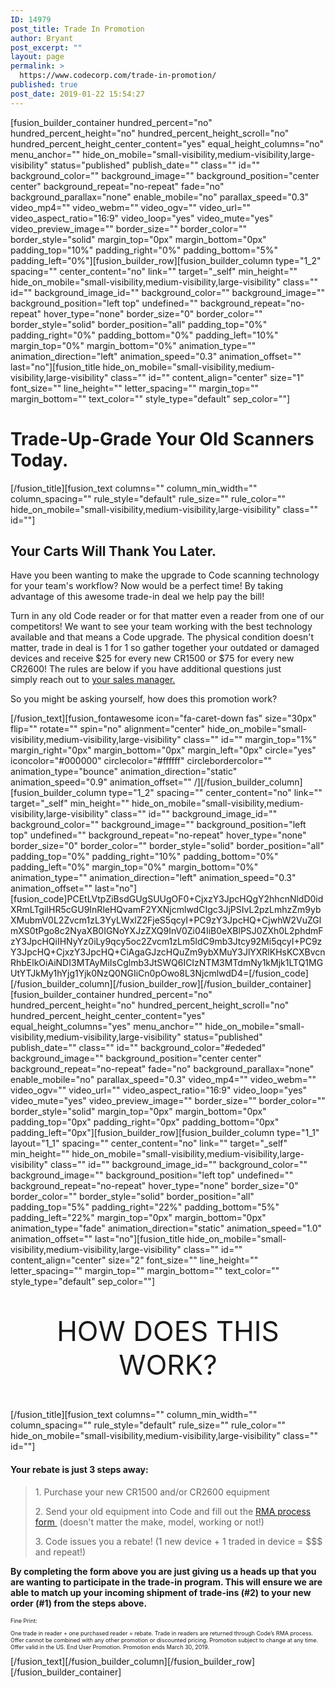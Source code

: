 ```yaml
---
ID: 14979
post_title: Trade In Promotion
author: Bryant
post_excerpt: ""
layout: page
permalink: >
  https://www.codecorp.com/trade-in-promotion/
published: true
post_date: 2019-01-22 15:54:27
---
```

[fusion_builder_container hundred_percent="no" hundred_percent_height="no" hundred_percent_height_scroll="no" hundred_percent_height_center_content="yes" equal_height_columns="no" menu_anchor="" hide_on_mobile="small-visibility,medium-visibility,large-visibility" status="published" publish_date="" class="" id="" background_color="" background_image="" background_position="center center" background_repeat="no-repeat" fade="no" background_parallax="none" enable_mobile="no" parallax_speed="0.3" video_mp4="" video_webm="" video_ogv="" video_url="" video_aspect_ratio="16:9" video_loop="yes" video_mute="yes" video_preview_image="" border_size="" border_color="" border_style="solid" margin_top="0px" margin_bottom="0px" padding_top="10%" padding_right="0%" padding_bottom="5%" padding_left="0%"][fusion_builder_row][fusion_builder_column type="1_2" spacing="" center_content="no" link="" target="_self" min_height="" hide_on_mobile="small-visibility,medium-visibility,large-visibility" class="" id="" background_image_id="" background_color="" background_image="" background_position="left top" undefined="" background_repeat="no-repeat" hover_type="none" border_size="0" border_color="" border_style="solid" border_position="all" padding_top="0%" padding_right="0%" padding_bottom="0%" padding_left="10%" margin_top="0%" margin_bottom="0%" animation_type="" animation_direction="left" animation_speed="0.3" animation_offset="" last="no"][fusion_title hide_on_mobile="small-visibility,medium-visibility,large-visibility" class="" id="" content_align="center" size="1" font_size="" line_height="" letter_spacing="" margin_top="" margin_bottom="" text_color="" style_type="default" sep_color=""]
<h1>Trade-Up-Grade Your Old Scanners Today.</h1>
[/fusion_title][fusion_text columns="" column_min_width="" column_spacing="" rule_style="default" rule_size="" rule_color="" hide_on_mobile="small-visibility,medium-visibility,large-visibility" class="" id=""]
<h2>Your Carts Will Thank You Later.</h2>
<p class="p2">Have you been wanting to make the upgrade to Code scanning technology for your team's workflow? Now would be a perfect time! By taking advantage of this awesome trade-in deal we help pay the bill!</p>
<p class="p2">Turn in any old Code reader or for that matter even a reader from one of our competitors! We want to see your team working with the best technology available and that means a Code upgrade. The physical condition doesn't matter, trade in deal is 1 for 1 so gather together your outdated or damaged devices and receive $25 for every new CR1500 or $75 for every new CR2600! The rules are below if you have additional questions just simply reach out to <a href="/code-sales-team/">your sales manager.</a></p>
So you might be asking yourself, how does this promotion work?

[/fusion_text][fusion_fontawesome icon="fa-caret-down fas" size="30px" flip="" rotate="" spin="no" alignment="center" hide_on_mobile="small-visibility,medium-visibility,large-visibility" class="" id="" margin_top="1%" margin_right="0px" margin_bottom="0px" margin_left="0px" circle="yes" iconcolor="#000000" circlecolor="#ffffff" circlebordercolor="" animation_type="bounce" animation_direction="static" animation_speed="0.9" animation_offset="" /][/fusion_builder_column][fusion_builder_column type="1_2" spacing="" center_content="no" link="" target="_self" min_height="" hide_on_mobile="small-visibility,medium-visibility,large-visibility" class="" id="" background_image_id="" background_color="" background_image="" background_position="left top" undefined="" background_repeat="no-repeat" hover_type="none" border_size="0" border_color="" border_style="solid" border_position="all" padding_top="0%" padding_right="10%" padding_bottom="0%" padding_left="0%" margin_top="0%" margin_bottom="0%" animation_type="" animation_direction="left" animation_speed="0.3" animation_offset="" last="no"][fusion_code]PCEtLVtpZiBsdGUgSUUgOF0+CjxzY3JpcHQgY2hhcnNldD0idXRmLTgiIHR5cGU9InRleHQvamF2YXNjcmlwdCIgc3JjPSIvL2pzLmhzZm9ybXMubmV0L2Zvcm1zL3YyLWxlZ2FjeS5qcyI+PC9zY3JpcHQ+CjwhW2VuZGlmXS0tPgo8c2NyaXB0IGNoYXJzZXQ9InV0Zi04IiB0eXBlPSJ0ZXh0L2phdmFzY3JpcHQiIHNyYz0iLy9qcy5oc2Zvcm1zLm5ldC9mb3Jtcy92Mi5qcyI+PC9zY3JpcHQ+CjxzY3JpcHQ+CiAgaGJzcHQuZm9ybXMuY3JlYXRlKHsKCXBvcnRhbElkOiAiNDI3MTAyMiIsCglmb3JtSWQ6ICIzNTM3MTdmNy1kMjk1LTQ1MGUtYTJkMy1hYjg1Yjk0NzQ0NGIiCn0pOwo8L3NjcmlwdD4=[/fusion_code][/fusion_builder_column][/fusion_builder_row][/fusion_builder_container][fusion_builder_container hundred_percent="no" hundred_percent_height="no" hundred_percent_height_scroll="no" hundred_percent_height_center_content="yes" equal_height_columns="yes" menu_anchor="" hide_on_mobile="small-visibility,medium-visibility,large-visibility" status="published" publish_date="" class="" id="" background_color="#ededed" background_image="" background_position="center center" background_repeat="no-repeat" fade="no" background_parallax="none" enable_mobile="no" parallax_speed="0.3" video_mp4="" video_webm="" video_ogv="" video_url="" video_aspect_ratio="16:9" video_loop="yes" video_mute="yes" video_preview_image="" border_size="" border_color="" border_style="solid" margin_top="0px" margin_bottom="0px" padding_top="0px" padding_right="0px" padding_bottom="0px" padding_left="0px"][fusion_builder_row][fusion_builder_column type="1_1" layout="1_1" spacing="" center_content="no" link="" target="_self" min_height="" hide_on_mobile="small-visibility,medium-visibility,large-visibility" class="" id="" background_image_id="" background_color="" background_image="" background_position="left top" undefined="" background_repeat="no-repeat" hover_type="none" border_size="0" border_color="" border_style="solid" border_position="all" padding_top="5%" padding_right="22%" padding_bottom="5%" padding_left="22%" margin_top="0px" margin_bottom="0px" animation_type="fade" animation_direction="static" animation_speed="1.0" animation_offset="" last="no"][fusion_title hide_on_mobile="small-visibility,medium-visibility,large-visibility" class="" id="" content_align="center" size="2" font_size="" line_height="" letter_spacing="" margin_top="" margin_bottom="" text_color="" style_type="default" sep_color=""]
<p style="text-align: center; font-size: 44px;">HOW DOES THIS WORK?</p>
[/fusion_title][fusion_text columns="" column_min_width="" column_spacing="" rule_style="default" rule_size="" rule_color="" hide_on_mobile="small-visibility,medium-visibility,large-visibility" class="" id=""]
<h4>Your rebate is just 3 steps away:</h4>
<blockquote>
<p class="p1">1. Purchase your new CR1500 and/or CR2600 equipment</p>
<p class="p1">2. Send your old equipment into Code and fill out the <a href="/code-support/">RMA process form </a> (doesn't matter the make, model, working or not!)</p>
<p class="p1">3. Code issues you a rebate! (1 new device + 1 traded in device = $$$ and repeat!)</p>
</blockquote>
<p class="p1"><strong>By completing the form above you are just giving us a heads up that you are wanting to participate in the trade-in program. This will ensure we are able to match up your incoming shipment of trade-ins (#2) to your new order (#1) from the steps above.</strong></p>
<p class="p1" style="text-align: left; font-size: 9px;">Fine Print:</p>
<p class="p1" style="text-align: left; font-size: 9px;">One trade in reader + one purchased reader = rebate. Trade in readers are returned through Code’s RMA process. Offer cannot be combined with any other promotion or discounted pricing. Promotion subject to change at any time. Offer valid in the US. End User Promotion. Promotion ends March 30, 2019.</p>
[/fusion_text][/fusion_builder_column][/fusion_builder_row][/fusion_builder_container]